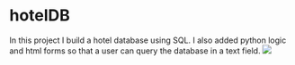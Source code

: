 # hotelDB
In this project I build a hotel database using SQL. I also added python logic and html forms so that a user can query the database in a text field.
<img src='./addRecord/bdm Proj 2.pdf'>
